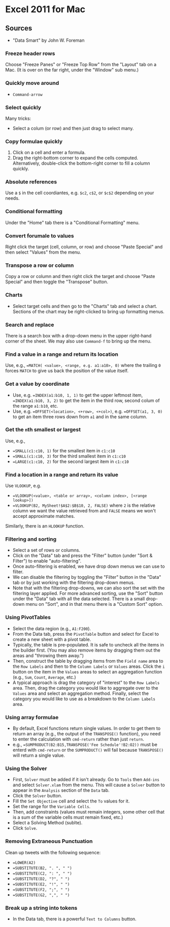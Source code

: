 
# Excel 2011 for Mac

## Sources

* "Data Smart" by John W. Foreman

### Freeze header rows

Choose "Freeze Panes" or "Freeze Top Row" from the "Layout" tab on a Mac. (It is
over on the far right, under the "Window" sub menu.)

### Quickly move around

* `Command-arrow`

### Select quickly

Many tricks:

* Select a colum (or row) and then just drag to select many.

### Copy formulae quickly

1. Click on a cell and enter a formula.
2. Drag the right-bottom corner to expand the cells computed. Alternatively, double-click
the bottom-right corner to fill a column quickly.

### Absolute references

Use a `$` in the cell coordiantes, e.g. `$c2`, `c$2`, or `$c$2` depending on your needs.

### Conditional formatting

Under the "Home" tab there is a "Conditional Formatting" menu.

### Convert forumale to values

Right click the target (cell, column, or row) and choose "Paste Special" and then select
"Values" from the menu.

### Transpose a row or column

Copy a row or column and then right click the target and choose "Paste Special" and then 
toggle the "Transpose" button.

### Charts

* Select target cells and then go to the "Charts" tab and select a chart. Sections of the
chart may be right-clicked to bring up formatting menus.

### Search and replace 

There is a search box with a drop-down menu in the upper right-hand corner of the
sheet. We may also use `Command-f` to bring up the menu.

### Find a value in a range and return its location

Use, e.g., `=MATCH( <value>, <range, e.g. a1:a10>, 0)` where the trailing `0` forces
`MATCH` to give us back the position of the value itself.

### Get a value by coordinate

* Use, e.g. `=INDEX(a1:b10, 1, 1)` to get the upper leftmost item, `=INDEX(a1:b10, 3, 2)`
to get the item in the third row, second colum of the range `a1:b10`, etc.
* Use, e.g. `=OFFSET(<location>, <+row>, <+col>)`, e.g. `=OFFSET(a1, 3, 0)` to get an
item three rows down from `a1` and in the same column.

### Get the `n`th smallest or largest

Use, e.g.,

* `=SMALL(c1:c10, 1)` for the smallest item in `c1:c10`
* `=SMALL(c1:c10, 3)` for the third smallest item in `c1:c10`
* `=LARGE(c1:c10, 2)` for the second largest item in `c1:c10`

### Find a location in a range and return its value

Use `VLOOKUP`, e.g.

* `=VLOOKUP(<value>, <table or array>, <column index>, [<range lookup>])`
* `=VLOOKUP(B2, MySheet!$A$2:$B$10, 2, FALSE)` where `2` is the relative column we
want the value retrieved from and `FALSE` means we won't accept approximate matches.

Similarly, there is an `HLOOKUP` function.

### Filtering and sorting

* Select a set of rows or columns.
* Click on the "Data" tab and press the "Filter" button (under "Sort & Filter") to 
enable "auto-filtering".
* Once auto-filtering is enabled, we have drop down menus we can use to filter.
* We can disable the filtering by toggling the "Filter" button in the "Data" tab
or by just working with the filtering drop-down menus.
* Note that with the filtering drop-downs, we can also sort the set with the
filtering layer applied. For more advanced sorting, use the "Sort" button under
the "Data" tab with all the data selected. There is a small drop-down menu on "Sort",
and in that menu there is a "Custom Sort" option.

### Using PivotTables

* Select the data region (e.g., `A1:F200`).
* From the Data tab, press the `PivotTable` button and select for Excel to create a new
sheet with a pivot table.
* Typically, the table is pre-populated. It is safe to uncheck all the items in the builder
first. (You may also remove items by dragging them out the areas and "throwing them away.")
* Then, construct the table by dragging items from the `Field name` area to the `Row Labels`
and then to the `Column Labels` or `Values` areas. Click the `i` button on the item in
the `Values` areas to select an aggregation function (e.g., `Sum`, `Count`, `Average`, etc.)
* A typical approach is drag the category of "interest" to the `Row Labels` area. Then,
drag the category you would like to aggregate over to the `Values` area and select an
aggregation method. Finally, select the category you would like to use as a breakdown to
the `Column Labels` area.

### Using array formulae

* By default, Excel functions return single values. In order to get them to return an 
array (e.g., the output of the `TRANSPOSE()` function), you need to enter the calculation
with `cmd-return` rather than just `return`.
* e.g., `=SUMPRODUCT(B2:B15,TRANSPOSE('Fee Schedule'!B2:O2))` must be enterd with 
`cmd-return` or the `SUMPRODUCT()` will fail because `TRANSPOSE()` will return a 
single value.

### Using the Solver

* First, `Solver` must be added if it isn't already. Go to `Tools` then `Add-ins`
and select `Solver.xlam` from the menu. This will cause a `Solver` button to appear in
the `Analysis` section of the `Data` tab.
* Click the `Solver` button.
* Fill the `Set Objective` cell and select the `To` values for it.
* Set the range for the `Variable Cells`.
* Then, add constraints (values must remain integers, some other cell that is a sum of the
variable cells must remain fixed, etc.)
* Select a Solving Method (sublte).
* Click `Solve`.

### Removing Extraneous Punctuation

Clean up tweets with the following sequence:

* `=LOWER(A2)`
* `=SUBSTITUTE(B2, ". ", " ")`
* `=SUBSTITUTE(C2, ": ", " ")`
* `=SUBSTITUTE(D2, "?", " ")`
* `=SUBSTITUTE(E2, "!", " ")`
* `=SUBSTITUTE(F2, ";", " ")`
* `=SUBSTITUTE(G2, ",", " ")`

### Break up a string into tokens

* In the Data tab, there is a powerful `Text to Columns` button.

